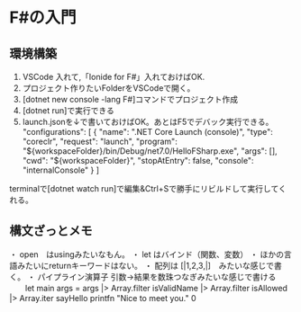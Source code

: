 # F#の入門
## 環境構築

1. VSCode 入れて,「Ionide for F#」入れておけばOK.
2. プロジェクト作りたいFolderをVSCodeで開く。
3. [dotnet new console -lang F#]コマンドでプロジェクト作成
4. [dotnet run]で実行できる
5.  launch.jsonを↓で書いておけばOK。あとはF5でデバック実行できる。
      "configurations": [
        {
            "name": ".NET Core Launch (console)",
            "type": "coreclr",
            "request": "launch",
            "program": "${workspaceFolder}/bin/Debug/net7.0/HelloFSharp.exe",
            "args": [],
            "cwd": "${workspaceFolder}",
            "stopAtEntry": false,
            "console": "internalConsole"
        }
    ]

terminalで[dotnet watch run]で編集&Ctrl+Sで勝手にリビルドして実行してくれる。

## 構文ざっとメモ
・ open　はusingみたいなもん。
・ let はバインド（関数、変数）
・ ほかの言語みたいにreturnキーワードはない。
・ 配列は [|1,2,3,|]　みたいな感じで書く。
・ パイプライン演算子 引数→結果を数珠つなぎみたいな感じで書ける
　　let main args = 
    args 
    |> Array.filter isValidName 
    |> Array.filter isAllowed
    |> Array.iter sayHello
    printfn "Nice to meet you."
    0
